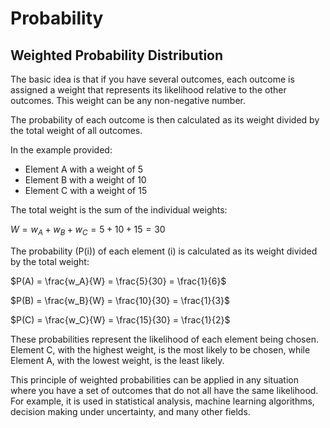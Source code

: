 # Probability


## Weighted Probability Distribution
The basic idea is that if you have several outcomes, each outcome is assigned a weight that represents its likelihood relative to the other outcomes. This weight can be any non-negative number.

The probability of each outcome is then calculated as its weight divided by the total weight of all outcomes.

In the example provided:

- Element A with a weight of 5
- Element B with a weight of 10
- Element C with a weight of 15

The total weight is the sum of the individual weights:

$W = w_A + w_B + w_C = 5 + 10 + 15 = 30$

The probability \(P(i)\) of each element \(i\) is calculated as its weight divided by the total weight:

$P(A) = \frac{w_A}{W} = \frac{5}{30} = \frac{1}{6}$

$P(B) = \frac{w_B}{W} = \frac{10}{30} = \frac{1}{3}$

$P(C) = \frac{w_C}{W} = \frac{15}{30} = \frac{1}{2}$

These probabilities represent the likelihood of each element being chosen. Element C, with the highest weight, is the most likely to be chosen, while Element A, with the lowest weight, is the least likely.

This principle of weighted probabilities can be applied in any situation where you have a set of outcomes that do not all have the same likelihood. For example, it is used in statistical analysis, machine learning algorithms, decision making under uncertainty, and many other fields.